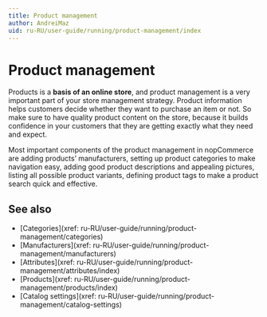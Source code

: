 ```yaml
---
title: Product management
author: AndreiMaz
uid: ru-RU/user-guide/running/product-management/index
---
```


# Product management

Products is a **basis of an online store**, and product management is a very important part of your store management strategy. Product information helps customers decide whether they want to purchase an item or not. So make sure to have quality product content on the store, because it builds confidence in your customers that they are getting exactly what they need and expect.

Most important components of the product management in nopCommerce are adding products’ manufacturers, setting up product categories to make navigation easy, adding good product descriptions and appealing pictures, listing all possible product variants, defining product tags to make a product search quick and effective.

## See also

* [Categories](xref: ru-RU/user-guide/running/product-management/categories)
* [Manufacturers](xref: ru-RU/user-guide/running/product-management/manufacturers)
* [Attributes](xref: ru-RU/user-guide/running/product-management/attributes/index)
* [Products](xref: ru-RU/user-guide/running/product-management/products/index)
* [Catalog settings](xref: ru-RU/user-guide/running/product-management/catalog-settings)
